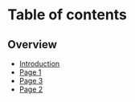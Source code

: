 # Table of contents

## Overview

* [Introduction](README.md)
* [Page 1](overview/page-1.md)
* [Page 3](overview/page-3.md)
* [Page 2](overview/page-2.md)
